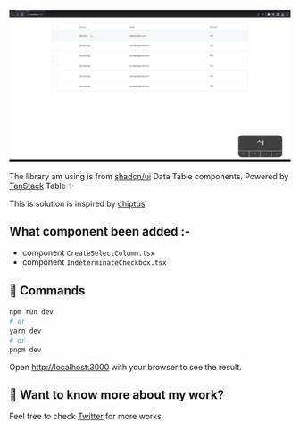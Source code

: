 ![demo](public/demo.gif)

The library am using is from [shadcn/ui](https://github.com/shadcn/ui) Data Table components. Powered by [TanStack](https://github.com/TanStack/table) Table ✨

This is solution is inspired by [chiptus](https://github.com/TanStack/table/discussions/3068#discussioncomment-4245586)

## What component been added :-

- component `CreateSelectColumn.tsx`
- component `IndeterminateCheckbox.tsx`

## 🧞 Commands

```bash
npm run dev
# or
yarn dev
# or
pnpm dev
```

Open [http://localhost:3000](http://localhost:3000) with your browser to see the result.

## 👀 Want to know more about my work?

Feel free to check [Twitter](https://twitter.com/mouktardev) for more works
